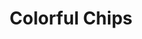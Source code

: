 ---
title: Colorful Chips
direct_url: http://projects.calebevans.me/colorful-chips/
category: fun
description: An interactive, colorful time-waster; my very first project
---